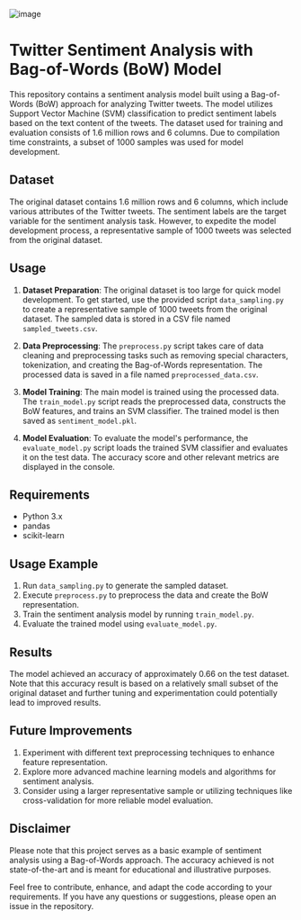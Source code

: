 ![image](https://github.com/MahmoudSalama7/TwitterSentimentAnalysis/assets/104441438/aa4a7c71-2ad5-46a7-824a-7f4bceafc036)

# Twitter Sentiment Analysis with Bag-of-Words (BoW) Model

This repository contains a sentiment analysis model built using a Bag-of-Words (BoW) approach for analyzing Twitter tweets. The model utilizes Support Vector Machine (SVM) classification to predict sentiment labels based on the text content of the tweets. The dataset used for training and evaluation consists of 1.6 million rows and 6 columns. Due to compilation time constraints, a subset of 1000 samples was used for model development.

## Dataset
The original dataset contains 1.6 million rows and 6 columns, which include various attributes of the Twitter tweets. The sentiment labels are the target variable for the sentiment analysis task. However, to expedite the model development process, a representative sample of 1000 tweets was selected from the original dataset.

## Usage
1. **Dataset Preparation**: The original dataset is too large for quick model development. To get started, use the provided script `data_sampling.py` to create a representative sample of 1000 tweets from the original dataset. The sampled data is stored in a CSV file named `sampled_tweets.csv`.

2. **Data Preprocessing**: The `preprocess.py` script takes care of data cleaning and preprocessing tasks such as removing special characters, tokenization, and creating the Bag-of-Words representation. The processed data is saved in a file named `preprocessed_data.csv`.

3. **Model Training**: The main model is trained using the processed data. The `train_model.py` script reads the preprocessed data, constructs the BoW features, and trains an SVM classifier. The trained model is then saved as `sentiment_model.pkl`.

4. **Model Evaluation**: To evaluate the model's performance, the `evaluate_model.py` script loads the trained SVM classifier and evaluates it on the test data. The accuracy score and other relevant metrics are displayed in the console.

## Requirements
- Python 3.x
- pandas
- scikit-learn

## Usage Example
1. Run `data_sampling.py` to generate the sampled dataset.
2. Execute `preprocess.py` to preprocess the data and create the BoW representation.
3. Train the sentiment analysis model by running `train_model.py`.
4. Evaluate the trained model using `evaluate_model.py`.

## Results
The model achieved an accuracy of approximately 0.66 on the test dataset. Note that this accuracy result is based on a relatively small subset of the original dataset and further tuning and experimentation could potentially lead to improved results.

## Future Improvements
1. Experiment with different text preprocessing techniques to enhance feature representation.
2. Explore more advanced machine learning models and algorithms for sentiment analysis.
3. Consider using a larger representative sample or utilizing techniques like cross-validation for more reliable model evaluation.

## Disclaimer
Please note that this project serves as a basic example of sentiment analysis using a Bag-of-Words approach. The accuracy achieved is not state-of-the-art and is meant for educational and illustrative purposes.

Feel free to contribute, enhance, and adapt the code according to your requirements. If you have any questions or suggestions, please open an issue in the repository.

